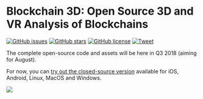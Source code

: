 # Blockchain 3D: Open Source 3D and VR Analysis of Blockchains

[![GitHub issues](https://img.shields.io/github/issues/KevinSmall/blockchain3d.svg)](https://github.com/KevinSmall/blockchain3d/issues) [![GitHub stars](https://img.shields.io/github/stars/KevinSmall/blockchain3d.svg)](https://github.com/KevinSmall/blockchain3d/stargazers) [![GitHub license](https://img.shields.io/github/license/KevinSmall/blockchain3d.svg)](https://github.com/KevinSmall/blockchain3d/blob/master/LICENSE) [![Tweet](https://img.shields.io/twitter/url/https/github.com/KevinSmall/blockchain3d.svg?style=social)](https://twitter.com/intent/tweet?text=Open-source%20blockchain%20data%20visualization%2C%20wow%21&url=https%3A%2F%2Fgithub.com%2FKevinSmall%2Fblockchain3d&hashtags=blockchain3d,bitcoin,ethereum,blockchain,visualization)


The complete open-source code and assets will be here in Q3 2018 (aiming for August).

For now, you can [try out the closed-source version](http://blockchain3d.info/download/) available for iOS, Android, Linux, MacOS and Windows.

![](https://github.com/KevinSmall/blockchain3d.info/blob/master/assets/images/b3d-home-banner.jpg)